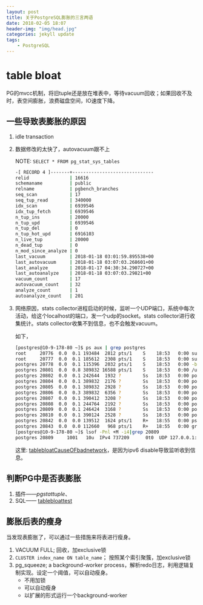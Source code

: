 ```yaml
---
layout: post
title: 关于PostgreSQL膨胀的三言两语
date: 2018-02-05 18:07
header-img: "img/head.jpg"
categories: jekyll update
tags:
    - PostgreSQL
---
```


# table bloat

PG的mvcc机制，将旧tuple还是放在堆表中，等待vacuum回收；如果回收不及时，表空间膨胀，浪费磁盘空间，IO速度下降。

## 一些导致表膨胀的原因

1. idle transaction

2. 数据修改的太快了，autovacuum跟不上

   NOTE: `SELECT * FROM pg_stat_sys_tables` 

   ```bash
   -[ RECORD 4 ]-------+------------------------------
   relid               | 16616
   schemaname          | public
   relname             | pgbench_branches
   seq_scan            | 17
   seq_tup_read        | 340000
   idx_scan            | 6939546
   idx_tup_fetch       | 6939546
   n_tup_ins           | 20000
   n_tup_upd           | 6939546
   n_tup_del           | 0
   n_tup_hot_upd       | 6916103
   n_live_tup          | 20000
   n_dead_tup          | 0
   n_mod_since_analyze | 0
   last_vacuum         | 2018-01-18 03:01:59.895538+00
   last_autovacuum     | 2018-01-18 03:07:03.268601+00
   last_analyze        | 2018-01-17 04:30:34.290727+00
   last_autoanalyze    | 2018-01-18 03:07:03.29821+00
   vacuum_count        | 17
   autovacuum_count    | 32
   analyze_count       | 1
   autoanalyze_count   | 201
   ```

3. 网络原因，stats collector进程启动的时候，监听一个UDP端口，系统中每次活动，给这个localhost的端口，发一个udp的socket。stats collector进行收集统计。stats collector收集不到信息，也不会触发vacuum。

   如下，

   ```Bash
   [postgres@10-9-178-80 ~]$ ps aux | grep postgres
   root     20776  0.0  0.1 193484  2812 pts/1    S    18:53   0:00 sudo su - postgres
   root     20777  0.0  0.1 185612  2308 pts/1    S    18:53   0:00 su - postgres
   postgres 20778  0.0  0.1 115396  2032 pts/1    S    18:53   0:00 -bash
   postgres 20801  0.0  0.8 389832 16588 pts/1    S    18:53   0:00 /usr/pgsql-10/bin/postgres -D /export/postgresql/test_10/data
   postgres 20802  0.0  0.1 242644  1932 ?        Ss   18:53   0:00 postgres: logger process
   postgres 20804  0.0  0.1 389832  2176 ?        Ss   18:53   0:00 postgres: checkpointer process
   postgres 20805  0.0  0.1 389832  2928 ?        Ss   18:53   0:00 postgres: writer process
   postgres 20806  0.0  0.3 389832  6356 ?        Ss   18:53   0:00 postgres: wal writer process
   postgres 20807  0.0  0.1 390412  3208 ?        Ss   18:53   0:00 postgres: autovacuum launcher process
   postgres 20808  0.0  0.1 244764  2192 ?        Ss   18:53   0:00 postgres: archiver process   failed on 000000010000000000000001
   postgres 20809  0.0  0.1 246424  3168 ?        Ss   18:53   0:00 postgres: stats collector process
   postgres 20810  0.0  0.1 390124  2528 ?        Ss   18:53   0:00 postgres: bgworker: logical replication launcher
   postgres 20842  0.0  0.0 139512  1624 pts/1    R+   18:55   0:00 ps aux
   postgres 20843  0.0  0.0 112660   968 pts/1    R+   18:55   0:00 grep --color=auto postgres
   [postgres@10-9-178-80 ~]$ lsof -Pnl +M -i4|grep 20809
   postgres 20809     1001   10u  IPv4 737209      0t0  UDP 127.0.0.1:39097->127.0.0.1:39097
   ```

   这里: [tablebloatCauseOFbadnetwork](https://www.cybertec-postgresql.com/en/stale-statistics-cause-table-bloat/)，是因为ipv6 disable导致监听收到信息。

## 判断PG中是否表膨胀

1. 插件——*pgstattuple*、
2. SQL—— [tablebloattest](https://wiki.postgresql.org/wiki/Show_database_bloat)

## 膨胀后表的瘦身

当发现表膨胀了，可以通过一些措施来将表进行瘦身。

1. VACUUM FULL; 回收，加exclusive锁
2. `CLUSTER index_name ON table_name`； 按照某个索引聚簇，加exclusive锁
3. pg_squeeze; a background-worker process，解析redo日志，利用逻辑复制实现。设定一个阈值，可以自动瘦身。
   + 不用加锁
   + 可以自动瘦身
   + 以扩展的形式运行一个background-worker
